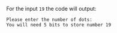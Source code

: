 For the input `19` the code will output:
```
Please enter the number of dots:
You will need 5 bits to store number 19
```
